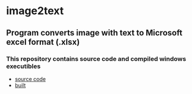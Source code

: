 # image2text
## Program converts image with text to Microsoft excel format (.xlsx) 
  
  
### This repository contains source code and compiled windows executibles
  * [source code](https://github.com/techtechnikov/image2text/tree/master/client)
  * [built](https://github.com/techtechnikov/image2text/tree/master/server)


